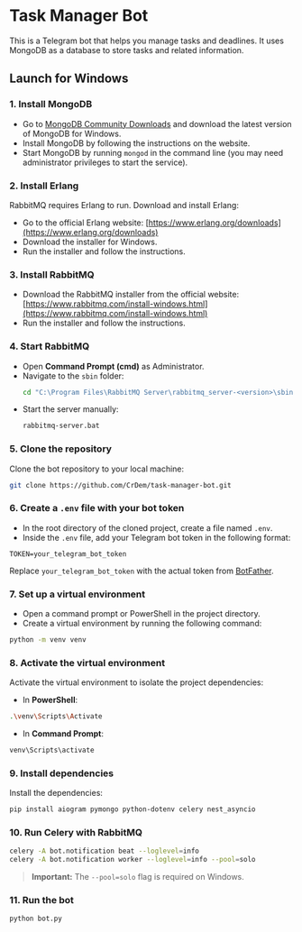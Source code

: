 # Task Manager Bot

This is a Telegram bot that helps you manage tasks and deadlines. It uses MongoDB as a database to store tasks and related information.

## Launch for Windows

### 1. Install MongoDB

- Go to [MongoDB Community Downloads](https://www.mongodb.com/try/download/community) and download the latest version of MongoDB for Windows.
- Install MongoDB by following the instructions on the website.
- Start MongoDB by running `mongod` in the command line (you may need administrator privileges to start the service).

### 2. Install Erlang
RabbitMQ requires Erlang to run. Download and install Erlang:
- Go to the official Erlang website: [https://www.erlang.org/downloads](https://www.erlang.org/downloads)
- Download the installer for Windows.
- Run the installer and follow the instructions.

### 3. Install RabbitMQ
- Download the RabbitMQ installer from the official website: [https://www.rabbitmq.com/install-windows.html](https://www.rabbitmq.com/install-windows.html)
- Run the installer and follow the instructions.

### 4. Start RabbitMQ
- Open **Command Prompt (cmd)** as Administrator.
- Navigate to the `sbin` folder:
   ```sh
   cd "C:\Program Files\RabbitMQ Server\rabbitmq_server-<version>\sbin"
   ```
- Start the server manually:
   ```sh
   rabbitmq-server.bat
   ```

### 5. Clone the repository

Clone the bot repository to your local machine:
```bash
git clone https://github.com/CrDem/task-manager-bot.git
```

### 6. Create a `.env` file with your bot token

- In the root directory of the cloned project, create a file named `.env`.
- Inside the `.env` file, add your Telegram bot token in the following format:
```env
TOKEN=your_telegram_bot_token
```
Replace `your_telegram_bot_token` with the actual token from [BotFather](https://core.telegram.org/bots#botfather).

### 7. Set up a virtual environment

- Open a command prompt or PowerShell in the project directory.
- Create a virtual environment by running the following command:
```bash
python -m venv venv
```

### 8. Activate the virtual environment

Activate the virtual environment to isolate the project dependencies:
- In **PowerShell**:
```bash
.\venv\Scripts\Activate
```
- In **Command Prompt**:
```bash
venv\Scripts\activate
```

### 9. Install dependencies
Install the dependencies:
```bash
pip install aiogram pymongo python-dotenv celery nest_asyncio
```

### 10. Run Celery with RabbitMQ
```bash
celery -A bot.notification beat --loglevel=info 
celery -A bot.notification worker --loglevel=info --pool=solo
```

> **Important:** The `--pool=solo` flag is required on Windows.

### 11. Run the bot
```bash
python bot.py
```
